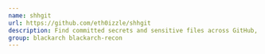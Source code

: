 ```yaml
---
name: shhgit
url: https://github.com/eth0izzle/shhgit
description: Find committed secrets and sensitive files across GitHub, Gists, GitLab and BitBucket or your local repositories in real time.
group: blackarch blackarch-recon
---
```


